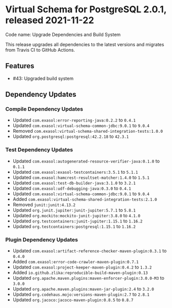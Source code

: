 # Virtual Schema for PostgreSQL 2.0.1, released 2021-11-22

Code name: Upgrade Dependencies and Build System

This release upgrades all dependencies to the latest versions and migrates from Travis CI to GitHub Actions.

## Features

* #43: Upgraded build system

## Dependency Updates

### Compile Dependency Updates

* Updated `com.exasol:error-reporting-java:0.2.2` to `0.4.1`
* Updated `com.exasol:virtual-schema-common-jdbc:9.0.1` to `9.0.4`
* Removed `com.exasol:virtual-schema-shared-integration-tests:1.0.0`
* Updated `org.postgresql:postgresql:42.2.18` to `42.3.1`

### Test Dependency Updates

* Updated `com.exasol:autogenerated-resource-verifier-java:0.1.0` to `0.1.1`
* Updated `com.exasol:exasol-testcontainers:3.5.1` to `5.1.1`
* Updated `com.exasol:hamcrest-resultset-matcher:1.4.0` to `1.5.1`
* Updated `com.exasol:test-db-builder-java:3.1.0` to `3.2.1`
* Updated `com.exasol:udf-debugging-java:0.3.0` to `0.4.1`
* Updated `com.exasol:virtual-schema-common-jdbc:9.0.1` to `9.0.4`
* Added `com.exasol:virtual-schema-shared-integration-tests:2.1.0`
* Removed `junit:junit:4.13.2`
* Updated `org.junit.jupiter:junit-jupiter:5.7.1` to `5.8.1`
* Updated `org.mockito:mockito-junit-jupiter:3.8.0` to `4.1.0`
* Updated `org.testcontainers:junit-jupiter:1.15.1` to `1.16.2`
* Updated `org.testcontainers:postgresql:1.15.1` to `1.16.2`

### Plugin Dependency Updates

* Updated `com.exasol:artifact-reference-checker-maven-plugin:0.3.1` to `0.4.0`
* Added `com.exasol:error-code-crawler-maven-plugin:0.7.1`
* Updated `com.exasol:project-keeper-maven-plugin:0.4.2` to `1.3.2`
* Added `io.github.zlika:reproducible-build-maven-plugin:0.13`
* Updated `org.apache.maven.plugins:maven-enforcer-plugin:3.0.0-M3` to `3.0.0`
* Updated `org.apache.maven.plugins:maven-jar-plugin:2.4` to `3.2.0`
* Updated `org.codehaus.mojo:versions-maven-plugin:2.7` to `2.8.1`
* Updated `org.jacoco:jacoco-maven-plugin:0.8.5` to `0.8.7`
